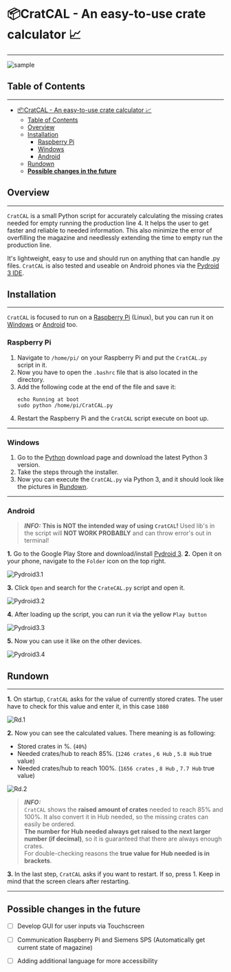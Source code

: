# 📦CratCAL - An easy-to-use crate calculator 📈

---

![sample](\example.png)


## Table of Contents

---

- [📦CratCAL - An easy-to-use crate calculator 📈](#cratcal---an-easy-to-use-crate-calculator-)
  - [Table of Contents](#table-of-contents)
  - [Overview](#overview)
  - [Installation](#installation)
    - [Raspberry Pi](#raspberry-pi)
    - [Windows](#windows)
    - [Android](#android)
  - [Rundown](#rundown)
  - [**Possible changes in the future**](#possible-changes-in-the-future)





## Overview

---

`CratCAL` is a small Python script for accurately calculating the missing crates needed for empty running the production line 4.
It helps the user to get faster and reliable to needed information.
This also minimize the error of overfilling the magazine and needlessly extending the time to empty run the production line.

It's lightweight, easy to use and should run on anything that can handle .py files.
`CratCAL` is also tested and useable on Android phones via the [Pydroid 3 IDE][Pydroid3].

## Installation

---

`CratCAL` is focused to run on a [Raspberry Pi](#raspberry-pi) (Linux), but you can run it on [Windows](#windows) or [Android](#android) too.

### Raspberry Pi

1. Navigate to `/home/pi/` on your Raspberry Pi and put the `CratCAL.py` script in it.
2. Now you have to open the `.bashrc` file that is also located in the directory.
3. Add the following code at the end of the file and save it:
   ```
   echo Running at boot 
   sudo python /home/pi/CratCAL.py
   ```
4. Restart the Raspberry Pi and the `CratCAL` script execute on boot up.
---
### Windows

1. Go to the [Python][Python3] download page and download the latest Python 3 version.
2. Take the steps through the installer.
3. Now you can execute the `CratCAL.py` via Python 3, and it should look like the pictures in [Rundown](#rundown).

---
### Android

>***INFO:***
**This is NOT the intended way of using `CratCAL`!**
Used lib's in the script will **NOT WORK PROBABLY** and can throw error's out in terminal!

**1.** Go to the Google Play Store and download/install [Pydroid 3][Pydroid3].
**2.** Open it on your phone, navigate to the `Folder` icon on the top right.
  
  ![Pydroid3.1](\Pydroid1.png)

**3.** Click `Open` and search for the `CrateCAL.py` script and open it.
   
   ![Pydroid3.2](\Pydroid2.png)

**4.** After loading up the script, you can run it via the yellow `Play button`
   
   ![Pydroid3.3](\Pydroid3.png)

**5.** Now you can use it like on the other devices.
   
   ![Pydroid3.4](\Pydroid5.png)

  

## Rundown

---

**1.** On startup, `CratCAL` asks for the value of currently stored crates.
The user have to check for this value and enter it, in this case `1080`

![Rd.1](\1.png)

**2.** Now you can see the calculated values. There meaning is as following:
- Stored crates in %. (`40%`)
- Needed crates/hub to reach 85%. (`1246 crates` , `6 Hub` , `5.8 Hub` true value)
- Needed crates/hub to reach 100%. (`1656 crates` , `8 Hub` , `7.7 Hub` true value)

![Rd.2](\2.png)

>***INFO:***  
`CratCAL` shows the **raised amount of crates** needed to reach 85% and 100%.
It also convert it in Hub needed, so the missing crates can easily be ordered.  
**The number for Hub needed always get raised to the next larger number (if decimal)**, so it is guaranteed 
that there are always enough crates.  
For double-checking reasons the **true value for Hub needed is in brackets**.

**3.** In the last step, `CratCAL` asks if you want to restart. If so, press 1.
Keep in mind that the screen clears after restarting.
 

---

## **Possible changes in the future**

- [ ] Develop GUI for user inputs via Touchscreen
- [ ] Communication Raspberry Pi and Siemens SPS (Automatically get current state of magazine)
- [ ] Adding additional language for more accessibility 






[Pydroid3]: https://play.google.com/store/apps/details?id=ru.iiec.pydroid3&gl=DE
[Python3]: https://www.python.org/downloads/